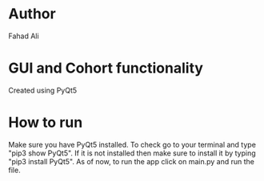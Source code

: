 # Author
Fahad Ali

# GUI and Cohort functionality
Created using PyQt5 

# How to run
Make sure you have PyQt5 installed. To check go to your terminal and type "pip3 show PyQt5". 
If it is not installed then make sure to install it by typing "pip3 install PyQt5". 
As of now, to run the app click on main.py and run the file. 